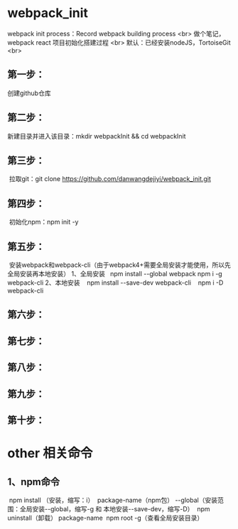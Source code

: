 # webpack_init
webpack init process：Record webpack building process \<br> 
做个笔记，webpack react 项目初始化搭建过程 \<br> 
默认：已经安装nodeJS，TortoiseGit \<br> 
## 第一步：
  创建github仓库
## 第二步：
  新建目录并进入该目录：mkdir webpackInit && cd webpackInit
## 第三步：
  拉取git：git clone https://github.com/danwangdejiyi/webpack_init.git
## 第四步：
  初始化npm：npm init -y
## 第五步：
  安装webpack和webpack-cli（由于webpack4+需要全局安装才能使用，所以先全局安装再本地安装）
  1、全局安装
    npm install --global webpack 
    npm i -g webpack-cli
  2、本地安装
    npm install --save-dev webpack-cli
    npm i -D webpack-cli
## 第六步：
## 第七步：
## 第八步：
## 第九步：
## 第十步：







# other 相关命令
## 1、npm命令
  npm install （安装，缩写：i）  package-name（npm包） --global（安装范围：全局安装--global，缩写-g 和 本地安装--save-dev，缩写-D） 
  npm uninstall（卸载） package-name 
  npm root -g（查看全局安装目录）

